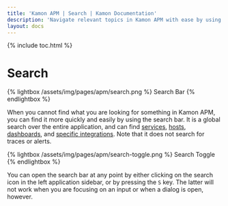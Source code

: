```yaml
---
title: 'Kamon APM | Search | Kamon Documentation'
description: 'Navigate relevant topics in Kamon APM with ease by using the global search functionality'
layout: docs
---
```


{% include toc.html %}

Search
=======

{% lightbox /assets/img/pages/apm/search.png %}
Search Bar
{% endlightbox %}

When you cannot find what you are looking for something in Kamon APM, you can find it more quickly and easily by using the search bar. It is a global search over the entire application, and can find [services], [hosts], [dashboards], and [specific integrations]. Note that it does not search for traces or alerts.

{% lightbox /assets/img/pages/apm/search-toggle.png %}
Search Toggle
{% endlightbox %}

You can open the search bar at any point by either clicking on the search icon in the left application sidebar, or by pressing the `S` key. The latter will not work when you are focusing on an input or when a dialog is open, however.

[services]: ../../services/service-list/
[hosts]: ../../hosts/host-details/
[dashboards]: ../../dashboards/introduction/
[specific integrations]: ../../services/integrations/
